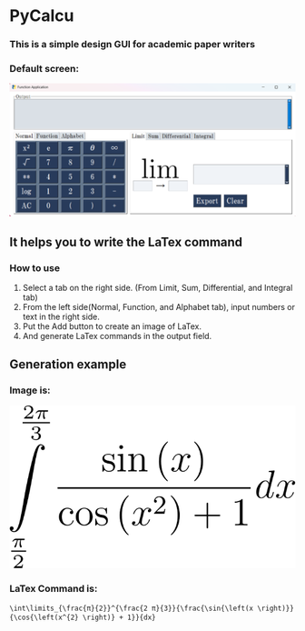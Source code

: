 # PyCalcu 
### This is a simple design GUI for academic paper writers
### Default screen:
![gui screen](https://github.com/AreaEffectCloud/PyCalcu/blob/master/images/gui.png)
## It helps you to write the LaTex command 

### How to use
1. Select a tab on the right side.
   (From Limit, Sum, Differential, and Integral tab)
2. From the left side(Normal, Function, and Alphabet tab), input numbers or text in the right side.
3. Put the Add button to create an image of LaTex.
4. And generate LaTex commands in the output field.

## Generation example 
### Image is: 
![An image of LaTeX](https://github.com/AreaEffectCloud/PyCalcu/blob/master/output_images/formula.png)
### LaTex Command is: 
```
\int\limits_{\frac{π}{2}}^{\frac{2 π}{3}}{\frac{\sin{\left(x \right)}}{\cos{\left(x^{2} \right)} + 1}}{dx}
```

